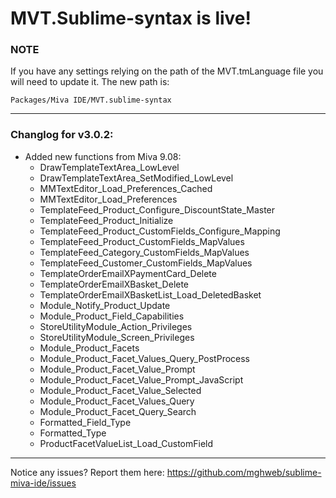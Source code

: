# MVT.Sublime-syntax is live!

### NOTE
If you have any settings relying on the path of the MVT.tmLanguage file you will need to update it.
The new path is:

```
Packages/Miva IDE/MVT.sublime-syntax
```

---

### Changlog for v3.0.2:
* Added new functions from Miva 9.08:
	* DrawTemplateTextArea_LowLevel
	* DrawTemplateTextArea_SetModified_LowLevel
	* MMTextEditor_Load_Preferences_Cached
	* MMTextEditor_Load_Preferences
	* TemplateFeed_Product_Configure_DiscountState_Master
	* TemplateFeed_Product_Initialize
	* TemplateFeed_Product_CustomFields_Configure_Mapping
	* TemplateFeed_Product_CustomFields_MapValues
	* TemplateFeed_Category_CustomFields_MapValues
	* TemplateFeed_Customer_CustomFields_MapValues
	* TemplateOrderEmailXPaymentCard_Delete
	* TemplateOrderEmailXBasket_Delete
	* TemplateOrderEmailXBasketList_Load_DeletedBasket
	* Module_Notify_Product_Update
	* Module_Product_Field_Capabilities
	* StoreUtilityModule_Action_Privileges
	* StoreUtilityModule_Screen_Privileges
	* Module_Product_Facets
	* Module_Product_Facet_Values_Query_PostProcess
	* Module_Product_Facet_Value_Prompt
	* Module_Product_Facet_Value_Prompt_JavaScript
	* Module_Product_Facet_Value_Selected
	* Module_Product_Facet_Values_Query
	* Module_Product_Facet_Query_Search
	* Formatted_Field_Type
	* Formatted_Type
	* ProductFacetValueList_Load_CustomField

---

Notice any issues? Report them here:
https://github.com/mghweb/sublime-miva-ide/issues